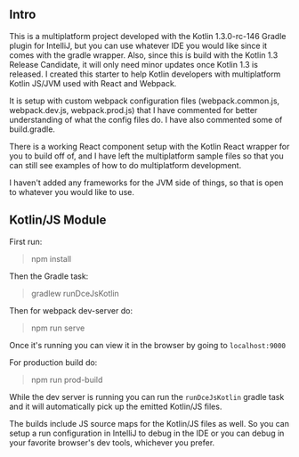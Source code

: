 
## Intro

This is a multiplatform project developed with the Kotlin 1.3.0-rc-146 Gradle plugin for IntelliJ, but you can use whatever IDE you would like since it comes with the gradle wrapper. Also, since this is build with the Kotlin 1.3 Release Candidate, it will only need minor updates once Kotlin 1.3 is released. I created this starter to help Kotlin developers with multiplatform Kotlin JS/JVM used with React and Webpack.

It is setup with custom webpack configuration files (webpack.common.js, webpack.dev.js, webpack.prod.js) that I have commented for better understanding of what the config files do. I have also commented some of build.gradle.

There is a working React component setup with the Kotlin React wrapper for you to build off of, and I have left the multiplatform sample files so that you can still see examples of how to do multiplatform development.

I haven't added any frameworks for the JVM side of things, so that is open to whatever you would like to use.

## Kotlin/JS Module

First run:
> npm install

Then the Gradle task:
> gradlew runDceJsKotlin

Then for webpack dev-server do:
> npm run serve

Once it's running you can view it in the browser by going to `localhost:9000`

For production build do:
> npm run prod-build

While the dev server is running you can run the `runDceJsKotlin` gradle task and it will automatically pick up the emitted Kotlin/JS files.

The builds include JS source maps for the Kotlin/JS files as well. So you can setup a run configuration in IntelliJ to debug in the IDE or you can debug in your favorite browser's dev tools, whichever you prefer.
